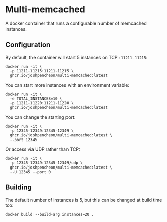 # Multi-memcached

A docker container that runs a configurable number of memcached instances.

## Configuration

By default, the container will start 5 instances on TCP `:11211-11215`:

```
docker run -it \
  -p 11211-11215:11211-11215 \
  ghcr.io/joshpencheon/multi-memcached:latest
```

You can start more instances with an environment variable:

```
docker run -it \
  -e TOTAL_INSTANCES=10 \
  -p 11211-11220:11211-11220 \
  ghcr.io/joshpencheon/multi-memcached:latest
```

You can change the starting port:

```
docker run -it \
  -p 12345-12349:12345-12349 \
  ghcr.io/joshpencheon/multi-memcached:latest \
  --port 12345
```

Or access via UDP rather than TCP:

```
docker run -it \
  -p 12345-12349:12345-12349/udp \
  ghcr.io/joshpencheon/multi-memcached:latest \
  --U 12345 --port 0
```

## Building

The default number of instances is 5, but this can be changed at build time too:

```
docker build --build-arg instances=20 .
```
